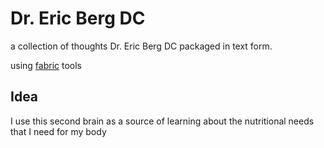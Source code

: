 # Dr. Eric Berg DC

a collection of thoughts Dr. Eric Berg DC packaged in text form.


using [fabric](https://github.com/danielmiessler/fabric) tools


## Idea
I use this second brain as a source of learning about the nutritional needs that I need for my body